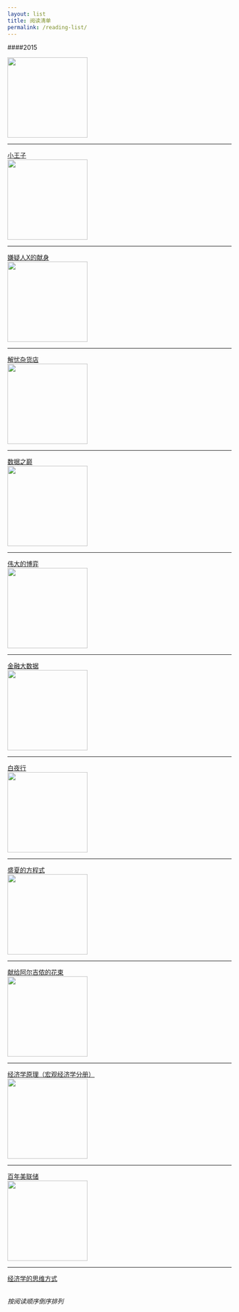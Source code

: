 ```yaml
---
layout: list
title: 阅读清单
permalink: /reading-list/
---
```


####2015

<div class="book">
	<img class="book-img" src="http://img4.douban.com/lpic/s28322297.jpg" width="180">
	<hr>
	<a href="http://book.douban.com/subject/26389597/" target="_blank">小王子</a>
</div>

<div class="book">
	<img class="book-img" src="http://img3.douban.com/lpic/s4055190.jpg" width="180">
	<hr>
	<a href="http://book.douban.com/subject/4117922/" target="_blank">嫌疑人X的献身</a>
</div>

<div class="book">
	<img class="book-img" src="http://img4.douban.com/lpic/s27284878.jpg" width="180">
	<hr>
	<a href="http://book.douban.com/subject/25862578/" target="_blank">解忧杂货店</a>
</div>

<div class="book">
	<img class="book-img" src="http://img3.douban.com/lpic/s27281543.jpg" width="180">
	<hr>
	<a href="http://book.douban.com/subject/25871778/" target="_blank">数据之巅</a>
</div>

<div class="book">
	<img class="book-img" src="http://img3.douban.com/lpic/s1305500.jpg" width="180">
	<hr>
	<a href="http://book.douban.com/subject/1220853/" target="_blank">伟大的博弈</a>
</div>

<div class="book">
	<img class="book-img" src="http://img4.douban.com/lpic/s28282286.jpg" width="180">
	<hr>
	<a href="http://book.douban.com/subject/26598425/" target="_blank">金融大数据</a>
</div>

<div class="book">
	<img class="book-img" src="http://img4.douban.com/lpic/s24514468.jpg" width="180">
	<hr>
	<a href="http://book.douban.com/subject/10554308/" target="_blank">白夜行</a>
</div>

<div class="book">
	<img class="book-img" src="http://img3.douban.com/lpic/s24230504.jpg" width="180">
	<hr>
	<a href="http://book.douban.com/subject/17724327/" target="_blank">盛夏的方程式</a>
</div>

<div class="book">
	<img class="book-img" src="http://img3.douban.com/lpic/s28050760.jpg" width="180">
	<hr>
	<a href="http://book.douban.com/subject/26362836/" target="_blank">献给阿尔吉侬的花束</a>
</div>

<div class="book">
	<img class="book-img" src="http://img4.douban.com/lpic/s22705059.jpg" width="180">
	<hr>
	<a href="http://book.douban.com/subject/11530079/" target="_blank">经济学原理（宏观经济学分册）</a>
</div>

<div class="book">
	<img class="book-img" src="http://img3.douban.com/lpic/s28017935.jpg" width="180">
	<hr>
	<a href="http://book.douban.com/subject/26335677/" target="_blank">百年美联储</a>
</div>

<div class="book">
	<img class="book-img" src="http://img4.douban.com/lpic/s8984357.jpg" width="180">
	<hr>
	<a href="http://book.douban.com/subject/10510736/" target="_blank">经济学的思维方式</a>
</div>

<br>

*按阅读顺序倒序排列*